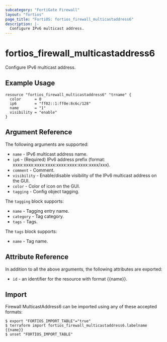 ```yaml
---
subcategory: "FortiGate Firewall"
layout: "fortios"
page_title: "FortiOS: fortios_firewall_multicastaddress6"
description: |-
  Configure IPv6 multicast address.
---
```


# fortios_firewall_multicastaddress6
Configure IPv6 multicast address.

## Example Usage

```hcl
resource "fortios_firewall_multicastaddress6" "trname" {
  color      = 0
  ip6        = "ff02::1:ff0e:8c6c/128"
  name       = "1"
  visibility = "enable"
}
```

## Argument Reference

The following arguments are supported:

* `name` - IPv6 multicast address name.
* `ip6` - (Required) IPv6 address prefix (format: xxxx:xxxx:xxxx:xxxx:xxxx:xxxx:xxxx:xxxx/xxx).
* `comment` - Comment.
* `visibility` - Enable/disable visibility of the IPv6 multicast address on the GUI.
* `color` - Color of icon on the GUI.
* `tagging` - Config object tagging.

The `tagging` block supports:

* `name` - Tagging entry name.
* `category` - Tag category.
* `tags` - Tags.

The `tags` block supports:

* `name` - Tag name.


## Attribute Reference

In addition to all the above arguments, the following attributes are exported:
* `id` - an identifier for the resource with format {{name}}.

## Import

Firewall MulticastAddress6 can be imported using any of these accepted formats:
```
$ export "FORTIOS_IMPORT_TABLE"="true"
$ terraform import fortios_firewall_multicastaddress6.labelname {{name}}
$ unset "FORTIOS_IMPORT_TABLE"
```
